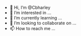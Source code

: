 - 👋 Hi, I’m @Cbharley
- 👀 I’m interested in ...
- 🌱 I’m currently learning ...
- 💞️ I’m looking to collaborate on ...
- 📫 How to reach me ...

<!---
Cbharley/Cbharley is a ✨ special ✨ repository because its `README.md` (this file) appears on your GitHub profile.
You can click the Preview link to take a look at your changes.
--->
